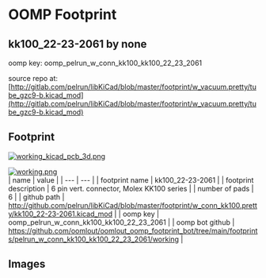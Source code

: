 # OOMP Footprint  
## kk100_22-23-2061  by none  
  
oomp key: oomp_pelrun_w_conn_kk100_kk100_22_23_2061  
  
source repo at: [http://gitlab.com/pelrun/libKiCad/blob/master/footprint/w_vacuum.pretty/tube_gzc9-b.kicad_mod](http://gitlab.com/pelrun/libKiCad/blob/master/footprint/w_vacuum.pretty/tube_gzc9-b.kicad_mod)  
## Footprint  
  
[![working_kicad_pcb_3d.png](working_kicad_pcb_3d_600.png)](working_kicad_pcb_3d.png)  
  
[![working.png](working_600.png)](working.png)  
| name | value | 
| --- | --- | 
| footprint name | kk100_22-23-2061 | 
| footprint description | 6 pin vert. connector, Molex KK100 series | 
| number of pads | 6 | 
| github path | http://github.com/pelrun/libKiCad/blob/master/footprint/w_conn_kk100.pretty/kk100_22-23-2061.kicad_mod | 
| oomp key | oomp_pelrun_w_conn_kk100_kk100_22_23_2061 | 
| oomp bot github | https://github.com/oomlout/oomlout_oomp_footprint_bot/tree/main/footprints/pelrun_w_conn_kk100_kk100_22_23_2061/working | 
## Images  
